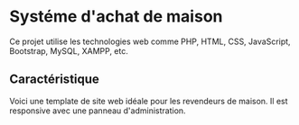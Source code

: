 # Systéme d'achat de maison
Ce projet utilise les technologies web comme PHP, HTML, CSS, JavaScript, Bootstrap, MySQL, XAMPP, etc.
## Caractéristique
Voici une template de site web idéale pour les revendeurs de maison. Il est responsive avec une panneau d'administration.
